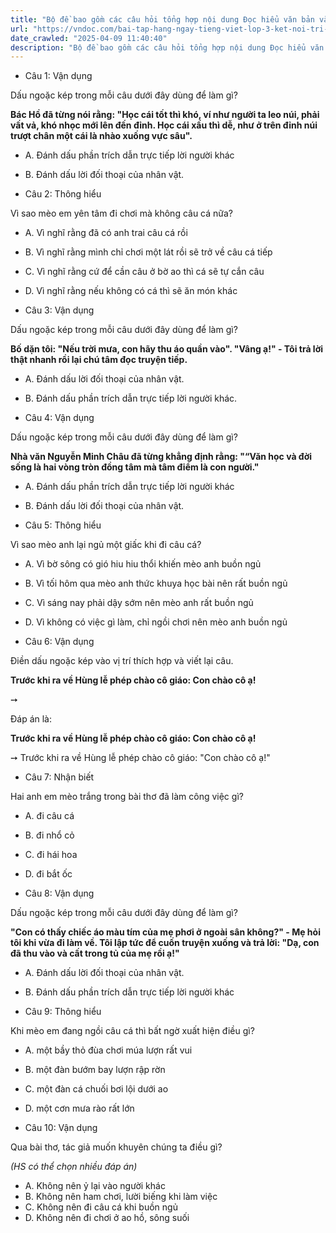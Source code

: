 ```yaml
---
title: "Bộ đề bao gồm các câu hỏi tổng hợp nội dung Đọc hiểu văn bản và Luyện từ và câu được học ở Tuần 25 trong chương trình Tiếng Việt lớp 3 Tập 2 Kết nối tri thức."
url: "https://vndoc.com/bai-tap-hang-ngay-tieng-viet-lop-3-ket-noi-tri-thuc-tuan-25-thu-3-337044"
date_crawled: "2025-04-09 11:40:40"
description: "Bộ đề bao gồm các câu hỏi tổng hợp nội dung Đọc hiểu văn bản và Luyện từ và câu được học ở Tuần 25 trong chương trình Tiếng Việt lớp 3 Tập 2 Kết nối tri thức."
---
```


* Câu 1:  Vận dụng

Dấu ngoặc kép trong mỗi câu dưới đây dùng để làm gì?

**Bác Hồ đã từng nói rằng: "Học cái tốt thì khó, ví như người ta leo núi, phải vất vả, khó nhọc mới lên đến đỉnh. Học cái xấu thì dễ, như ở trên đỉnh núi trượt chân một cái là nhào xuống vực sâu".**

  * A. Đánh dấu phần trích dẫn trực tiếp lời người khác 
  * B. Đánh dấu lời đối thoại của nhân vật. 



* Câu 2:  Thông hiểu

Vì sao mèo em yên tâm đi chơi mà không câu cá nữa?

  * A. Vì nghĩ rằng đã có anh trai câu cá rồi 
  * B. Vì nghĩ rằng mình chỉ chơi một lát rồi sẽ trở về câu cá tiếp 
  * C. Vì nghĩ rằng cứ để cần câu ở bờ ao thì cá sẽ tự cắn câu 
  * D. Vì nghĩ rằng nếu không có cá thì sẽ ăn món khác 



* Câu 3:  Vận dụng

Dấu ngoặc kép trong mỗi câu dưới đây dùng để làm gì?

**Bố dặn tôi: "Nếu trời mưa, con hãy thu áo quần vào". "Vâng ạ!" - Tôi trả lời thật nhanh rồi lại chú tâm đọc truyện tiếp.**

  * A. Đánh dấu lời đối thoại của nhân vật. 
  * B. Đánh dấu phần trích dẫn trực tiếp lời người khác. 



* Câu 4:  Vận dụng

Dấu ngoặc kép trong mỗi câu dưới đây dùng để làm gì?

**Nhà văn Nguyễn Minh Châu đã từng khẳng định rằng: "“Văn học và đời sống là hai vòng tròn đồng tâm mà tâm điểm là con người."**

  * A. Đánh dấu phần trích dẫn trực tiếp lời người khác 
  * B. Đánh dấu lời đối thoại của nhân vật. 



* Câu 5:  Thông hiểu

Vì sao mèo anh lại ngủ một giấc khi đi câu cá?

  * A. Vì bờ sông có gió hiu hiu thổi khiến mèo anh buồn ngủ 
  * B. Vì tối hôm qua mèo anh thức khuya học bài nên rất buồn ngủ 
  * C. Vì sáng nay phải dậy sớm nên mèo anh rất buồn ngủ 
  * D. Vì không có việc gì làm, chỉ ngồi chơi nên mèo anh buồn ngủ 



* Câu 6:  Vận dụng

Điền dấu ngoặc kép vào vị trí thích hợp và viết lại câu.

**Trước khi ra về Hùng lễ phép chào cô giáo: Con chào cô ạ!**

➙ 

Đáp án là:

**Trước khi ra về Hùng lễ phép chào cô giáo: Con chào cô ạ!**

➙ Trước khi ra về Hùng lễ phép chào cô giáo: "Con chào cô ạ!"

* Câu 7:  Nhận biết

Hai anh em mèo trắng trong bài thơ đã làm công việc gì?

  * A. đi câu cá 
  * B. đi nhổ cỏ 
  * C. đi hái hoa 
  * D. đi bắt ốc 



* Câu 8:  Vận dụng

Dấu ngoặc kép trong mỗi câu dưới đây dùng để làm gì?

**"Con có thấy chiếc áo màu tím của mẹ phơi ở ngoài sân không?" - Mẹ hỏi tôi khi vừa đi làm về. Tôi lập tức để cuốn truyện xuống và trả lời: "Dạ, con đã thu vào và cất trong tủ của mẹ rồi ạ!"**

  * A. Đánh dấu lời đối thoại của nhân vật. 
  * B. Đánh dấu phần trích dẫn trực tiếp lời người khác 



* Câu 9:  Thông hiểu

Khi mèo em đang ngồi câu cá thì bất ngờ xuất hiện điều gì?

  * A. một bầy thỏ đùa chơi múa lượn rất vui 
  * B. một đàn bướm bay lượn rập rờn 
  * C. một đàn cá chuối bơi lội dưới ao 
  * D. một cơn mưa rào rất lớn 



* Câu 10:  Vận dụng

Qua bài thơ, tác giả muốn khuyên chúng ta điều gì?

_(HS có thể chọn nhiều đáp án)_

  * A. Không nên ỷ lại vào người khác 
  * B. Không nên ham chơi, lười biếng khi làm việc 
  * C. Không nên đi câu cá khi buồn ngủ 
  * D. Không nên đi chơi ở ao hồ, sông suối 


